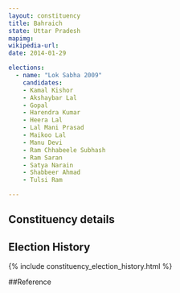 ```yaml
---
layout: constituency
title: Bahraich
state: Uttar Pradesh
mapimg: 
wikipedia-url: 
date: 2014-01-29

elections: 
  - name: "Lok Sabha 2009"
    candidates: 
    - Kamal Kishor 
    - Akshaybar Lal 
    - Gopal 
    - Harendra Kumar 
    - Heera Lal 
    - Lal Mani Prasad 
    - Maikoo Lal 
    - Manu Devi 
    - Ram Chhabeele Subhash 
    - Ram Saran 
    - Satya Narain 
    - Shabbeer Ahmad 
    - Tulsi Ram 

---
```

## Constituency details


## Election History
{% include constituency_election_history.html %}

##Reference
